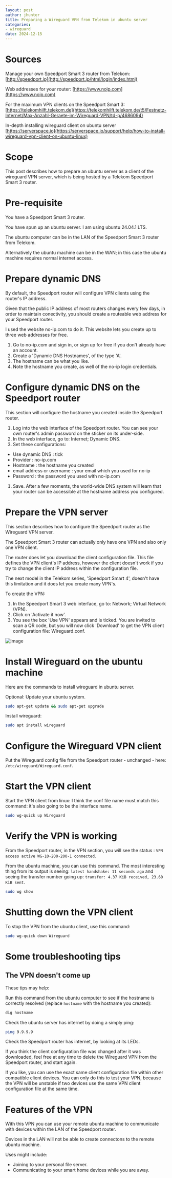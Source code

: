 ```yaml
---
layout: post
author: jhunter
title: Preparing a Wireguard VPN from Telekom in ubuntu server
categories:
- wireguard
date: 2024-12-15
---
```


# Sources
Manage your own Speedport Smart 3 router from Telekom:
[http://speedport.ip](http://speedport.ip/html/login/index.html)

Web addresses for your router:
[https://www.noip.com](https://www.noip.com)

For the maximum VPN clients on the Speedport Smart 3:
[https://telekomhilft.telekom.de](https://telekomhilft.telekom.de/t5/Festnetz-Internet/Max-Anzahl-Geraete-im-Wireguard-VPN/td-p/4686094)

In-depth installing wireguard client on ubuntu server
[https://serverspace.io](https://serverspace.io/support/help/how-to-install-wireguard-vpn-client-on-ubuntu-linux)

# Scope
This post describes how to prepare an ubuntu server as a client of the wireguard VPN server, which is being hosted by a Telekom Speedport Smart 3 router.

# Pre-requisite
You have a Speedport Smart 3 router.

You have spun up an ubuntu server. I am using ubuntu 24.04.1 LTS. 

The ubuntu computer can be in the LAN of the Speedport Smart 3 router from Telekom.

Alternatively the ubuntu machine can be in the WAN; in this case the ubuntu machine requires normal internet access.

# Prepare dynamic DNS
By default, the Speedport router will configure VPN clients using the router's IP address. 

Given that the public IP address of most routers changes every few days, in order to maintain conectivity, you should create a routeable web address for your Speedport router.

I used the website no-ip.com to do it. This website lets you create up to three web addresses for free.
1. Go to no-ip.com and sign in, or sign up for free if you don't already have an account.
1. Create a 'Dynamic DNS Hostnames', of the type 'A'. 
1. The hostname can be what you like. 
1. Note the hostname you create, as well of the no-ip login credentials.

# Configure dynamic DNS on the Speedport router
This section will configure the hostname you created inside the Speedport router.
1. Log into the web interface of the Speedport router. You can see your own router's admin password on the sticker on its under-side.
1. In the web interface, go to: Internet; Dynamic DNS.
1. Set these configurations:
 * Use dynamic DNS : tick
 * Provider : no-ip.com
 * Hostname : the hostname you created
 * email address or username : your email which you used for no-ip
 * Password : the password you used with no-ip.com
1. Save.
After a few moments, the world-wide DNS system will learn that your router can be accessible at the hostname address you configured.

# Prepare the VPN server
This section describes how to configure the Speedport router as the Wireguard VPN server.

The Speedport Smart 3 router can actually only have one VPN and also only one VPN client.

The router does let you download the client configuration file. This file defines the VPN client's IP address, however the client doesn't work if you try to change the client IP address within the configuration file.

The next model in the Telekom series, 'Speedport Smart 4', doesn't have this limitation and it does let you create many VPN's.

To create the VPN:
1. In the Speedport Smart 3 web interface, go to: Network; Virtual Network (VPN).
1. Click on 'Activate it now'.
1. You see the box 'Use VPN' appears and is ticked. You are invited to scan a QR code, but you will now click 'Download' to get the VPN client configuration file: Wireguard.conf.

![image](https://james-hunter.github.io/pictures/20241215_1.jpg)

# Install Wireguard on the ubuntu machine
Here are the commands to install wireguard in ubuntu server.

Optional: Update your ubuntu system.
```bash
sudo apt-get update && sudo apt-get upgrade
```
Install wireguard:
```bash
sudo apt install wireguard
```

# Configure the Wireguard VPN client
Put the Wireguard config file from the Speedport router - unchanged - here: `/etc/wireguard/Wireguard.conf`.

# Start the VPN client
Start the VPN client from linux: I think the conf file name must match this command: it's also going to be the interface name.
```bash
sudo wg-quick up Wireguard
```

# Verify the VPN is working
From the Speedport router, in the VPN section, you will see the status : `VPN access active WG-10-200-200-1 connected`.

From the ubuntu machine, you can use this command. The most interesting thing from its output is seeing: `latest handshake: 11 seconds ago` and seeing the transfer number going up: `transfer: 4.37 KiB received, 23.60 KiB sent`.
```bash
sudo wg show
```

# Shutting down the VPN client
To stop the VPN from the ubuntu client, use this command:
```bash
sudo wg-quick down Wireguard
```

# Some troubleshooting tips
## The VPN doesn't come up
These tips may help:

Run this command from the ubuntu computer to see if the hostname is correctly resolved (replace `hostname` with the hostname you created):
```bash
dig hostname
```
Check the ubuntu server has internet by doing a simply ping:
```bash
ping 9.9.9.9
```
Check the Speedport router has internet, by looking at its LEDs.

If you think the client configuration file was changed after it was downloaded, feel free at any time to delete the Wireguard VPN from the Speedport router, and start again.

If you like, you can use the exact same client configuration file within other compatible client devices. You can only do this to test your VPN, because the VPN will be unstable if two devices use the same VPN client configuration file at the same time.

# Features of the VPN
With this VPN you can use your remote ubuntu machine to communicate with devices within the LAN of the Speedport router.

Devices in the LAN will not be able to create connectons to the remote ubuntu machine.

Uses might include:
 * Joining to your personal file server.
 * Communicating to your smart home devices while you are away.
